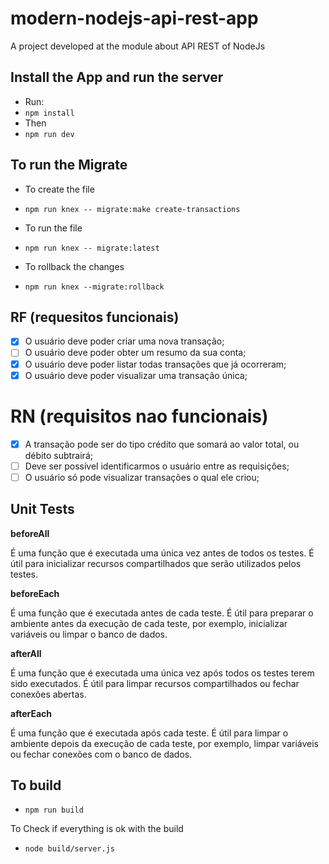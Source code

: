 # modern-nodejs-api-rest-app
A project developed at the module about API REST of NodeJs 


## Install the App and run the server
- Run: 
- `npm install` 
- Then
- `npm run dev`

## To run the Migrate
- To create the file
- `npm run knex -- migrate:make create-transactions` 

- To run the file
- `npm run knex -- migrate:latest`

- To rollback the changes
- `npm run knex --migrate:rollback `

## RF (requesitos funcionais)
- [x] O usuário deve poder criar uma nova transação;
- [ ] O usuário deve poder obter um resumo da sua conta;
- [x] O usuário deve poder listar todas transações que já ocorreram;
- [x] O usuário deve poder visualizar uma transação única;
# RN (requisitos nao funcionais)
- [x] A transação pode ser do tipo crédito que somará ao valor total, ou débito subtrairá;
- [ ] Deve ser possível identificarmos o usuário entre as requisições;
- [ ] O usuário só pode visualizar transações o qual ele criou;

## Unit Tests

**beforeAll**

É uma função que é executada uma única vez antes de todos os testes. É útil para inicializar recursos compartilhados que serão utilizados pelos testes.

**beforeEach**

É uma função que é executada antes de cada teste. É útil para preparar o ambiente antes da execução de cada teste, por exemplo, inicializar variáveis ou limpar o banco de dados.

**afterAll**

É uma função que é executada uma única vez após todos os testes terem sido executados. É útil para limpar recursos compartilhados ou fechar conexões abertas.

**afterEach**

É uma função que é executada após cada teste. É útil para limpar o ambiente depois da execução de cada teste, por exemplo, limpar variáveis ou fechar conexões com o banco de dados.

## To build

- `npm run build`

To Check if everything is ok with the build

- `node build/server.js`